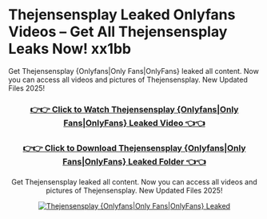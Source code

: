 # Thejensensplay Leaked Onlyfans Videos – Get All Thejensensplay Leaks Now! xx1bb

Get Thejensensplay {Onlyfans|Only Fans|OnlyFans} leaked all content. Now you can access all videos and pictures of Thejensensplay. New Updated Files 2025!  
<div align="center">
  
### [👉👉 Click to Watch Thejensensplay {Onlyfans|Only Fans|OnlyFans} Leaked Video 👈👈](https://links2leaks.com/thejensensplay)  
### [👉👉 Click to Download Thejensensplay {Onlyfans|Only Fans|OnlyFans} Leaked Folder 👈👈](https://links2leaks.com/thejensensplay)  

Get Thejensensplay leaked all content. Now you can access all videos and pictures of Thejensensplay. New Updated Files 2025!  

[![Thejensensplay {Onlyfans|Only Fans|OnlyFans} Leaked](https://i.ibb.co/93hzkbrt/l2l.gif)](https://links2leaks.com/thejensensplay)  

</div>
